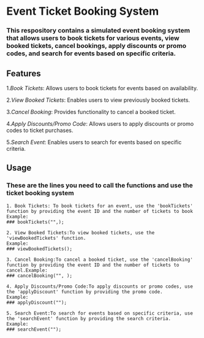 # Event Ticket Booking System

### This respository contains a simulated event booking system that allows users to book tickets for various events, view booked tickets, cancel bookings, apply discounts or promo codes, and search for events based on specific criteria.

## Features

1.*Book Tickets*: Allows users to book tickets for events based on availability.

2.*View Booked Tickets*: Enables users to view previously booked tickets.

3.*Cancel Booking*: Provides functionality to cancel a booked ticket.

4.*Apply Discounts/Promo Code*: Allows users to apply discounts or promo codes to ticket purchases.

5.*Search Event*: Enables users to search for events based on specific criteria.

## Usage
### These are the lines you need to call the functions and use the ticket booking system

```
1. Book Tickets: To book tickets for an event, use the 'bookTickets' function by providing the event ID and the number of tickets to book
Example:
### bookTickets("",);

2. View Booked Tickets:To view booked tickets, use the 'viewBookedTickets' function.
Example:
### viewBookedTickets();

3. Cancel Booking:To cancel a booked ticket, use the 'cancelBooking' function by providing the event ID and the number of tickets to cancel.Example:
### cancelBooking("", );

4. Apply Discounts/Promo Code:To apply discounts or promo codes, use the 'applyDiscount' function by providing the promo code.
Example:
### applyDiscount("");

5. Search Event:To search for events based on specific criteria, use the 'searchEvent' function by providing the search criteria.
Example:
### searchEvent("");
```


